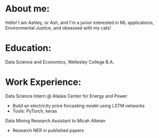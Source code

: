 # About me:
Hello! I am Ashley, or Ash, and I'm a junior interested in ML applications, Environmental Justice, and obsessed with my cats!

# Education: 
Data Science and Economics, Wellesley College B.A.

# Work Experience:
Data Science Intern @ Alaska Center for Energy and Power
- Build an electricity price forcasting model using LSTM networks
- Tools: PyTorch, keras

Data Mining Research Assistant to Micah Altman
- Research NER in published papers
